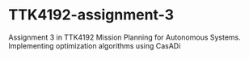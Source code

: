 # TTK4192-assignment-3
Assignment 3 in TTK4192 Mission Planning for Autonomous Systems. Implementing optimization algorithms using CasADi
